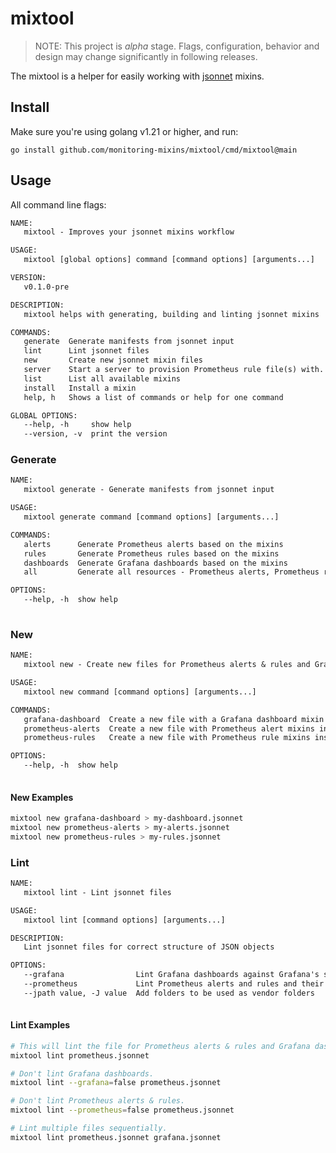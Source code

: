 # mixtool

> NOTE: This project is *alpha* stage. Flags, configuration, behavior and design may change significantly in following releases.

The mixtool is a helper for easily working with [jsonnet](http://jsonnet.org/) mixins.

## Install

Make sure you're using golang v1.21 or higher, and run:

```
go install github.com/monitoring-mixins/mixtool/cmd/mixtool@main
```

## Usage

All command line flags:

[embedmd]:# (_output/help.txt)
```txt
NAME:
   mixtool - Improves your jsonnet mixins workflow

USAGE:
   mixtool [global options] command [command options] [arguments...]

VERSION:
   v0.1.0-pre

DESCRIPTION:
   mixtool helps with generating, building and linting jsonnet mixins

COMMANDS:
   generate  Generate manifests from jsonnet input
   lint      Lint jsonnet files
   new       Create new jsonnet mixin files
   server    Start a server to provision Prometheus rule file(s) with.
   list      List all available mixins
   install   Install a mixin
   help, h   Shows a list of commands or help for one command

GLOBAL OPTIONS:
   --help, -h     show help
   --version, -v  print the version
```

### Generate
[embedmd]:# (_output/help-generate.txt)
```txt
NAME:
   mixtool generate - Generate manifests from jsonnet input

USAGE:
   mixtool generate command [command options] [arguments...]

COMMANDS:
   alerts      Generate Prometheus alerts based on the mixins
   rules       Generate Prometheus rules based on the mixins
   dashboards  Generate Grafana dashboards based on the mixins
   all         Generate all resources - Prometheus alerts, Prometheus rules and Grafana dashboards

OPTIONS:
   --help, -h  show help
   
```

### New

[embedmd]:# (_output/help-new.txt)
```txt
NAME:
   mixtool new - Create new files for Prometheus alerts & rules and Grafana dashboards as jsonnet mixin

USAGE:
   mixtool new command [command options] [arguments...]

COMMANDS:
   grafana-dashboard  Create a new file with a Grafana dashboard mixin inside
   prometheus-alerts  Create a new file with Prometheus alert mixins inside
   prometheus-rules   Create a new file with Prometheus rule mixins inside

OPTIONS:
   --help, -h  show help
   
```

#### New Examples

```bash
mixtool new grafana-dashboard > my-dashboard.jsonnet
mixtool new prometheus-alerts > my-alerts.jsonnet
mixtool new prometheus-rules > my-rules.jsonnet
```

### Lint

[embedmd]:# (_output/help-lint.txt)
```txt
NAME:
   mixtool lint - Lint jsonnet files

USAGE:
   mixtool lint [command options] [arguments...]

DESCRIPTION:
   Lint jsonnet files for correct structure of JSON objects

OPTIONS:
   --grafana                Lint Grafana dashboards against Grafana's schema
   --prometheus             Lint Prometheus alerts and rules and their given expressions
   --jpath value, -J value  Add folders to be used as vendor folders
   
```

#### Lint Examples

```bash
# This will lint the file for Prometheus alerts & rules and Grafana dashboards.
mixtool lint prometheus.jsonnet

# Don't lint Grafana dashboards.
mixtool lint --grafana=false prometheus.jsonnet

# Don't lint Prometheus alerts & rules.
mixtool lint --prometheus=false prometheus.jsonnet

# Lint multiple files sequentially.
mixtool lint prometheus.jsonnet grafana.jsonnet
```
